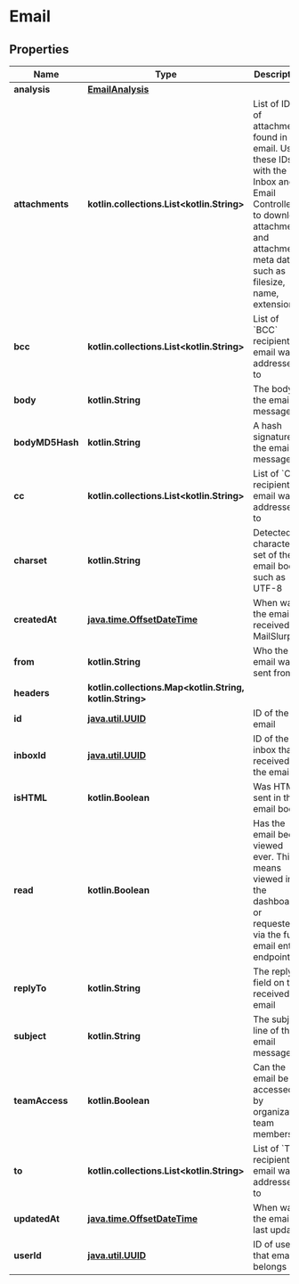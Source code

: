 
# Email

## Properties
Name | Type | Description | Notes
------------ | ------------- | ------------- | -------------
**analysis** | [**EmailAnalysis**](EmailAnalysis) |  |  [optional]
**attachments** | **kotlin.collections.List&lt;kotlin.String&gt;** | List of IDs of attachments found in the email. Use these IDs with the Inbox and Email Controllers to download attachments and attachment meta data such as filesize, name, extension. |  [optional]
**bcc** | **kotlin.collections.List&lt;kotlin.String&gt;** | List of &#x60;BCC&#x60; recipients email was addressed to |  [optional]
**body** | **kotlin.String** | The body of the email message |  [optional]
**bodyMD5Hash** | **kotlin.String** | A hash signature of the email message |  [optional]
**cc** | **kotlin.collections.List&lt;kotlin.String&gt;** | List of &#x60;CC&#x60; recipients email was addressed to |  [optional]
**charset** | **kotlin.String** | Detected character set of the email body such as UTF-8 |  [optional]
**createdAt** | [**java.time.OffsetDateTime**](java.time.OffsetDateTime) | When was the email received by MailSlurp |  [optional]
**from** | **kotlin.String** | Who the email was sent from |  [optional]
**headers** | **kotlin.collections.Map&lt;kotlin.String, kotlin.String&gt;** |  |  [optional]
**id** | [**java.util.UUID**](java.util.UUID) | ID of the email |  [optional]
**inboxId** | [**java.util.UUID**](java.util.UUID) | ID of the inbox that received the email |  [optional]
**isHTML** | **kotlin.Boolean** | Was HTML sent in the email body |  [optional]
**read** | **kotlin.Boolean** | Has the email been viewed ever. This means viewed in the dashboard or requested via the full email entity endpoints |  [optional]
**replyTo** | **kotlin.String** | The replyTo field on the received email |  [optional]
**subject** | **kotlin.String** | The subject line of the email message |  [optional]
**teamAccess** | **kotlin.Boolean** | Can the email be accessed by organization team members |  [optional]
**to** | **kotlin.collections.List&lt;kotlin.String&gt;** | List of &#x60;To&#x60; recipients email was addressed to |  [optional]
**updatedAt** | [**java.time.OffsetDateTime**](java.time.OffsetDateTime) | When was the email last updated |  [optional]
**userId** | [**java.util.UUID**](java.util.UUID) | ID of user that email belongs |  [optional]



